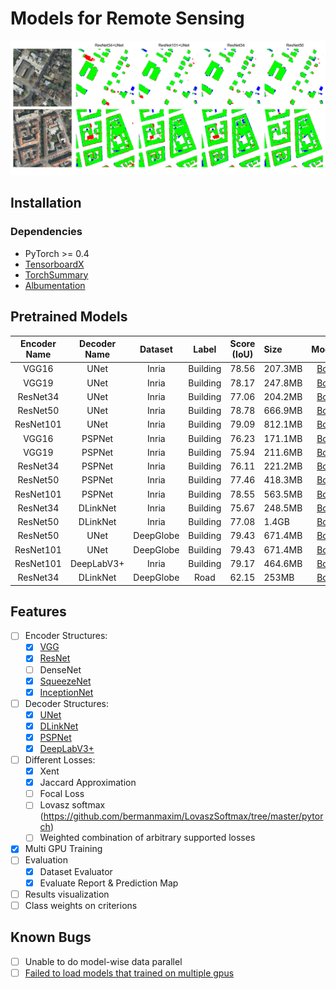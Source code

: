 # Models for Remote Sensing
![Model comparison](./demo/results_cmp.png)

## Installation
### Dependencies
- PyTorch >= 0.4
- [TensorboardX](https://github.com/lanpa/tensorboardX)
- [TorchSummary](https://github.com/sksq96/pytorch-summary)
- [Albumentation](https://github.com/albu/albumentations)

## Pretrained Models
| Encoder Name | Decoder Name | Dataset   | Label    | Score (IoU) | Size    | Model |
|:------------:|:------------:|:---------:|:--------:|:-----------:|:--------|:-----:|
| VGG16        | UNet         | Inria     | Building | 78.56       | 207.3MB | [Box](https://duke.box.com/s/0y8bcxmsrqe5e3xjlaakytmvrwt7m5f7) |
| VGG19        | UNet         | Inria     | Building | 78.17       | 247.8MB | [Box](https://duke.box.com/s/ph3amubdy5vtl2mrzjrdc98qioks7z3y) |
| ResNet34     | UNet         | Inria     | Building | 77.06       | 204.2MB | [Box](https://duke.box.com/s/bceeabdfg31cl9uadiir8fdyrfk0aa2l) |
| ResNet50     | UNet         | Inria     | Building | 78.78       | 666.9MB | [Box](https://duke.box.com/s/nhvkbb6nqezjz40g19j9s2zfhjku8jjz) |
| ResNet101    | UNet         | Inria     | Building | 79.09       | 812.1MB | [Box](https://duke.box.com/s/d88bnmnkbmlhgpqfxws0w12xypijyk7t) |
| VGG16        | PSPNet       | Inria     | Building | 76.23       | 171.1MB | [Box](https://duke.box.com/s/4rhkj8ce4f90t967wh371bh1r66hos7k) |
| VGG19        | PSPNet       | Inria     | Building | 75.94       | 211.6MB | [Box](https://duke.box.com/s/fqevw4n6t8orszwh94smxiwwvp5jgfdd) |
| ResNet34     | PSPNet       | Inria     | Building | 76.11       | 221.2MB | [Box](https://duke.box.com/s/eu49tfvllgefxf8ergh1b8mv7y4vjifz) |
| ResNet50     | PSPNet       | Inria     | Building | 77.46       | 418.3MB | [Box](https://duke.box.com/s/kxm9r269csgxfosrui5jnqqir54ttd59) |
| ResNet101    | PSPNet       | Inria     | Building | 78.55       | 563.5MB | [Box](https://duke.box.com/s/zx2yfyrekvi0dk84l0qpo6xy5le1qsex) |
| ResNet34     | DLinkNet     | Inria     | Building | 75.67       | 248.5MB | [Box](https://duke.box.com/s/634lp66fd7s9wxphnvtr5l055xr57pas) |
| ResNet50     | DLinkNet     | Inria     | Building | 77.08       | 1.4GB   | [Box](https://duke.box.com/s/1tn7zcuvfknkxfdb9aa0lye0pyn8n056) |
| ResNet50     | UNet         | DeepGlobe | Building | 79.43       | 671.4MB | [Box](https://duke.box.com/s/dtzq771vkp20wyne0vaiwtrmcc0lrzyy) |
| ResNet101    | UNet         | DeepGlobe | Building | 79.43       | 671.4MB | [Box](https://duke.box.com/s/3caceshq6jhnyhn28rqdn4f7eg33ciq0) |
| ResNet101    | DeepLabV3+   | Inria     | Building | 79.17       | 464.6MB | [Box](https://duke.box.com/s/16wf4r4uylc493yo4w7b8qsvkvokznld) |
| ResNet34     | DLinkNet     | DeepGlobe | Road     | 62.15       | 253MB   | [Box](https://duke.box.com/s/hxxngisok3dainng2ald4viqnts1pmms) |

## Features
- [ ] Encoder Structures:
    - [X] [VGG](./network/backbones/vggnet.py)
    - [X] [ResNet](./network/backbones/resnet.py)
    - [ ] DenseNet
    - [x] [SqueezeNet](./network/backbones/squeezenet.py)
    - [x] [InceptionNet](./network/backbones/inception.py)
- [ ] Decoder Structures:
    - [X] [UNet](./network/unet.py)
    - [X] [DLinkNet](./network/dlinknet.py)
    - [X] [PSPNet](./network/pspnet.py)
    - [X] [DeepLabV3+](./network/deeplabv3.py)
- [ ] Different Losses:
    - [X] Xent
    - [X] Jaccard Approximation
    - [ ] Focal Loss
    - [ ] Lovasz softmax (https://github.com/bermanmaxim/LovaszSoftmax/tree/master/pytorch)
    - [ ] Weighted combination of arbitrary supported losses
- [X] Multi GPU Training
- [ ] Evaluation
    - [X] Dataset Evaluator
    - [X] Evaluate Report & Prediction Map
- [ ] Results visualization
- [ ] Class weights on criterions
## Known Bugs
- [ ] Unable to do model-wise data parallel
- [ ] [Failed to load models that trained on multiple gpus](https://github.com/bohaohuang/mrs/issues/8)
